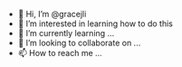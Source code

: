 - 👋 Hi, I’m @gracejli
- 👀 I’m interested in learning how to do this 
- 🌱 I’m currently learning ...
- 💞️ I’m looking to collaborate on ...
- 📫 How to reach me ...

<!---
gracejli/gracejli is a ✨ special ✨ repository because its `README.md` (this file) appears on your GitHub profile.
You can click the Preview link to take a look at your changes.
--->
